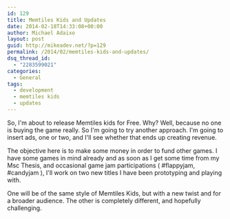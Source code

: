 ```yaml
---
id: 129
title: Memtiles Kids and Updates
date: 2014-02-18T14:33:08+00:00
author: Michael Adaixo
layout: post
guid: http://mikeadev.net/?p=129
permalink: /2014/02/memtiles-kids-and-updates/
dsq_thread_id:
  - "2283599021"
categories:
  - General
tags:
  - development
  - memtiles kids
  - updates
---
```

So, I'm about to release Memtiles kids for Free. Why? Well, because no one is buying the game really. So I'm going to try another approach. I'm going to insert ads, one or two, and I'll see whether that ends up creating revenue.

The objective here is to make some money in order to fund other games. I have some games in mind already and as soon as I get some time from my Msc Thesis, and occasional game jam participations ( #flappyjam, #candyjam ), I'll work on two new titles I have been prototyping and playing with.

One will be of the same style of Memtiles Kids, but with a new twist and for a broader audience. The other is completely different, and hopefully challenging.